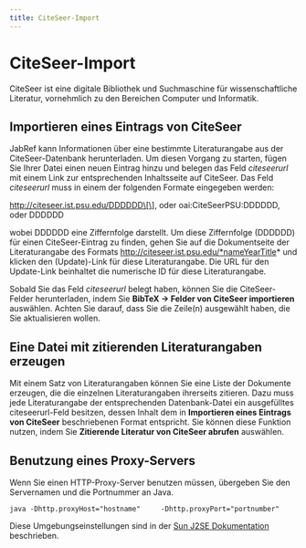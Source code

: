 ```yaml
---
title: CiteSeer-Import
---
```


# CiteSeer-Import

CiteSeer ist eine digitale Bibliothek und Suchmaschine für wissenschaftliche Literatur, vornehmlich zu den Bereichen Computer und Informatik.

## Importieren eines Eintrags von CiteSeer

JabRef kann Informationen über eine bestimmte Literaturangabe aus der CiteSeer-Datenbank herunterladen. Um diesen Vorgang zu starten, fügen Sie Ihrer Datei einen neuen Eintrag hinzu und belegen das Feld *citeseerurl* mit einem Link zur entsprechenden Inhaltsseite auf CiteSeer. Das Feld *citeseerurl* muss in einem der folgenden Formate eingegeben werden:

http://citeseer.ist.psu.edu/DDDDDD\[\], oder
oai:CiteSeerPSU:DDDDDD, oder
DDDDDD

wobei DDDDDD eine Ziffernfolge darstellt. Um diese Ziffernfolge (DDDDDD) für einen CiteSeer-Eintrag zu finden, gehen Sie auf die Dokumentseite der Literaturangabe des Formats http://citeseer.ist.psu.edu/*nameYearTitle* und klicken den (Update)-Link für diese Literaturangabe. Die URL für den Update-Link beinhaltet die numerische ID für diese Literaturangabe.

Sobald Sie das Feld *citeseerurl* belegt haben, können Sie die CiteSeer-Felder herunterladen, indem Sie **BibTeX -&gt; Felder von CiteSeer importieren** auswählen. Achten Sie darauf, dass Sie die Zeile(n) ausgewählt haben, die Sie aktualisieren wollen.

## Eine Datei mit zitierenden Literaturangaben erzeugen

Mit einem Satz von Literaturangaben können Sie eine Liste der Dokumente erzeugen, die die einzelnen Literaturangaben ihrerseits zitieren. Dazu muss jede Literaturangabe der entsprechenden Datenbank-Datei ein ausgefülltes citeseerurl-Feld besitzen, dessen Inhalt dem in **Importieren eines Eintrags von CiteSeer** beschriebenen Format entspricht. Sie können diese Funktion nutzen, indem Sie **Zitierende Literatur von CiteSeer abrufen** auswählen.

## Benutzung eines Proxy-Servers

Wenn Sie einen HTTP-Proxy-Server benutzen müssen, übergeben Sie den Servernamen und die Portnummer an Java.

`java -Dhttp.proxyHost="hostname"     -Dhttp.proxyPort="portnumber"`

Diese Umgebungseinstellungen sind in der [Sun J2SE Dokumentation](http://java.sun.com/j2se/1.4.2/docs/guide/net/properties) beschrieben.
